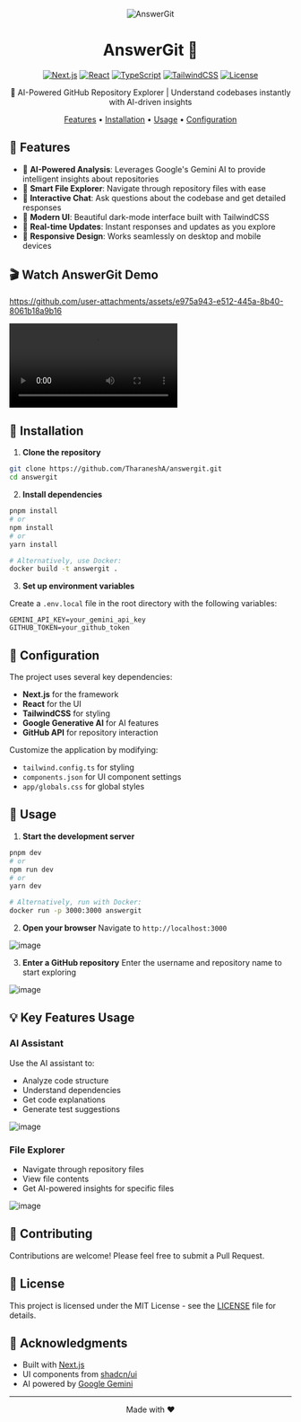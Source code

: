 <div align="center">
<p align="center">
  <img src="https://github.com/user-attachments/assets/1c3934fd-1dec-4516-90f7-267288f52805" alt="AnswerGit" />
</p>

# AnswerGit 🤖

[![Next.js](https://img.shields.io/badge/Next.js-15.2.4-black?style=flat-square&logo=next.js)](https://nextjs.org/)
[![React](https://img.shields.io/badge/React-19.0.0-blue?style=flat-square&logo=react)](https://reactjs.org/)
[![TypeScript](https://img.shields.io/badge/TypeScript-5.0.0-blue?style=flat-square&logo=typescript)](https://www.typescriptlang.org/)
[![TailwindCSS](https://img.shields.io/badge/TailwindCSS-3.4.17-38B2AC?style=flat-square&logo=tailwind-css)](https://tailwindcss.com/)
[![License](https://img.shields.io/badge/License-MIT-green.svg?style=flat-square)](LICENSE)

🚀 AI-Powered GitHub Repository Explorer | Understand codebases instantly with AI-driven insights

[Features](#features) • [Installation](#installation) • [Usage](#usage) • [Configuration](#configuration)


</div>

## 🌟 Features

- 🤖 **AI-Powered Analysis**: Leverages Google's Gemini AI to provide intelligent insights about repositories
- 📁 **Smart File Explorer**: Navigate through repository files with ease
- 💬 **Interactive Chat**: Ask questions about the codebase and get detailed responses
- 🎨 **Modern UI**: Beautiful dark-mode interface built with TailwindCSS
- 🔄 **Real-time Updates**: Instant responses and updates as you explore
- 📱 **Responsive Design**: Works seamlessly on desktop and mobile devices

<h2>🎬 Watch AnswerGit Demo</h2>

https://github.com/user-attachments/assets/e975a943-e512-445a-8b40-8061b18a9b16

<video>
  <source src='./public/answergit-demo.mp4' type='video/mp4'>
  Your browser does not support the video tag.
</video>

## 🚀 Installation

1. **Clone the repository**
```bash
git clone https://github.com/TharaneshA/answergit.git
cd answergit
```

2. **Install dependencies**
```bash
pnpm install
# or
npm install
# or
yarn install

# Alternatively, use Docker:
docker build -t answergit .
```

3. **Set up environment variables**

Create a `.env.local` file in the root directory with the following variables:
```env
GEMINI_API_KEY=your_gemini_api_key
GITHUB_TOKEN=your_github_token
```

## 🔧 Configuration

The project uses several key dependencies:

- **Next.js** for the framework
- **React** for the UI
- **TailwindCSS** for styling
- **Google Generative AI** for AI features
- **GitHub API** for repository interaction

Customize the application by modifying:
- `tailwind.config.ts` for styling
- `components.json` for UI component settings
- `app/globals.css` for global styles



## 🚀 Usage

1. **Start the development server**
```bash
pnpm dev
# or
npm run dev
# or
yarn dev

# Alternatively, run with Docker:
docker run -p 3000:3000 answergit
```

2. **Open your browser**
Navigate to `http://localhost:3000`

![image](https://github.com/user-attachments/assets/6e9e1904-5449-49c7-9c7c-57efa01da11c)


3. **Enter a GitHub repository**
Enter the username and repository name to start exploring

![image](https://github.com/user-attachments/assets/52b02578-5d88-452a-b722-f7cd867bf9b0)


## 💡 Key Features Usage

### AI Assistant
Use the AI assistant to:
- Analyze code structure
- Understand dependencies
- Get code explanations
- Generate test suggestions

![image](https://github.com/user-attachments/assets/2e5d4f5c-6a71-4031-91b8-e38558ad48eb)


### File Explorer
- Navigate through repository files
- View file contents
- Get AI-powered insights for specific files

![image](https://github.com/user-attachments/assets/ad45103f-3287-4d7e-ad7e-5aaa0b82cad9)


## 🤝 Contributing

Contributions are welcome! Please feel free to submit a Pull Request.

## 📝 License

This project is licensed under the MIT License - see the [LICENSE](LICENSE) file for details.

## 🙏 Acknowledgments

- Built with [Next.js](https://nextjs.org/)
- UI components from [shadcn/ui](https://ui.shadcn.com/)
- AI powered by [Google Gemini](https://deepmind.google/technologies/gemini/)

---

<div align="center">
Made with ❤️
</div>
